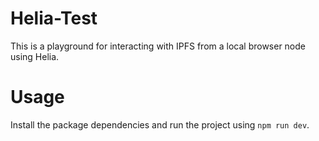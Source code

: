# Helia-Test

This is a playground for interacting with IPFS from a local browser node using Helia. 

# Usage

Install the package dependencies and run the project using `npm run dev`.